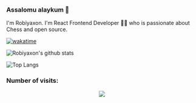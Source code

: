### Assalomu alaykum 👋

I'm Robiyaxon. I'm React Frontend Developer 👩‍💻 who is passionate about Chess and open source.

[![wakatime](https://wakatime.com/badge/user/8236cc84-89d9-48a7-85b7-540babc50685.svg)](https://wakatime.com/@ae14eaa3-2431-4080-9f3c-b3798bd1d0c3)

![Robiyaxon's github stats](https://github-readme-stats.vercel.app/api?username=Robiyaxon&title_color=fff&text_color=fde&show_icons=true&theme=default&bg_color=30,642b73,c6426e)

![Top Langs](https://github-readme-stats.vercel.app/api/top-langs/?username=Robiyaxon&layout=compact&bg_color=30,642b73,c6426e&title_color=fff&text_color=fff&show_icons=true)

   ### Number of visits:

<p align="center">
   <img src="https://profile-counter.glitch.me/{Robiyaxon}/count.svg"/>
</p>
